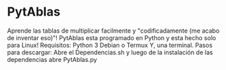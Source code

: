 # PytAblas
Aprende las tablas de multiplicar facilmente y "codificadamente (me acabo de inventar eso)"!
PytAblas esta programado en Python y esta hecho solo para Linux!
Requisitos:
Python 3
Debian o Termux
Y, una terminal.
Pasos para descargar:
Abre el Dependencias.sh y luego de la instalación de las dependencias
abre PytAblas.py
